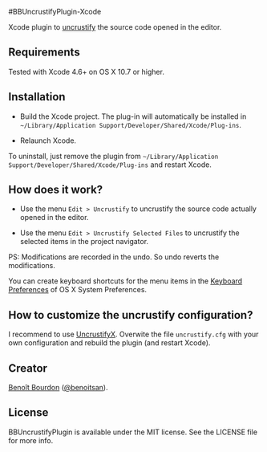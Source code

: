#BBUncrustifyPlugin-Xcode

Xcode plugin to [uncrustify](http://uncrustify.sourceforge.net) the source code opened in the editor. 

## Requirements

Tested with Xcode 4.6+ on OS X 10.7 or higher.

## Installation

* Build the Xcode project. The plug-in will automatically be installed in `~/Library/Application Support/Developer/Shared/Xcode/Plug-ins`. 

* Relaunch Xcode.

To uninstall, just remove the plugin from `~/Library/Application Support/Developer/Shared/Xcode/Plug-ins` and restart Xcode.

## How does it work?

* Use the menu `Edit > Uncrustify` to uncrustify the source code actually opened in the editor. 

* Use the menu `Edit > Uncrustify Selected Files` to uncrustify the selected items in the project navigator.

PS: Modifications are recorded in the undo. So undo reverts the modifications.

You can create keyboard shortcuts for the menu items in the [Keyboard Preferences](http://support.apple.com/kb/ph3957) of OS X System Preferences.


## How to customize the uncrustify configuration?

I recommend to use [UncrustifyX](https://github.com/ryanmaxwell/UncrustifyX). Overwite the file `uncrustify.cfg` with your own configuration and rebuild the plugin (and restart Xcode).

## Creator

[Benoît Bourdon](https://github.com/benoitsan) ([@benoitsan](https://twitter.com/benoitsan)).

## License

BBUncrustifyPlugin is available under the MIT license. See the LICENSE file for more info.






